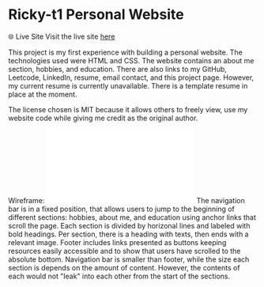 # Ricky-t1 Personal Website
🌐 Live Site
Visit the live site [here](https://ricky-t1.github.io/)

This project is my first experience with building a personal website. The technologies used were HTML and CSS. The website contains an about me section, hobbies, and education. There are also links to my GitHub, Leetcode, LinkedIn, resume, email contact, and this project page. However, my current resume is currently unavailable. There is a template resume in place at the moment.

The license chosen is MIT because it allows others to freely view, use my website code while giving me credit as the original author.

Wireframe:
![wireframe](website-wireframe.pdf)
The navigation bar is in a fixed position, that allows users to jump to the beginning of different sections: hobbies, about me, and education using anchor links that scroll the page. Each section is divided by horizonal lines and labeled with bold headings. Per section, there is a heading with texts, then ends with a relevant image. Footer includes links presented as buttons keeping resources easily accessible and to show that users have scrolled to the absolute bottom. Navigation bar is smaller than footer, while the size each section is depends on the amount of content. However, the contents of each would not "leak" into each other from the start of the sections.
